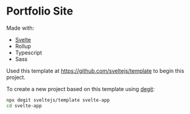 # Portfolio Site
Made with:
- [Svelte](https://svelte.dev)
- Rollup
- Typescript
- Sass

Used this template at https://github.com/sveltejs/template to begin this project.

To create a new project based on this template using [degit](https://github.com/Rich-Harris/degit):

```bash
npx degit sveltejs/template svelte-app
cd svelte-app
```

